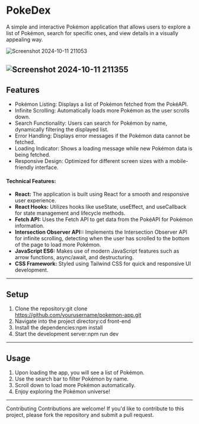 PokeDex
============
A simple and interactive Pokémon application that allows users to explore a list of Pokémon, search for specific ones, and view details in a visually appealing way.

![Screenshot 2024-10-11 211053](https://github.com/user-attachments/assets/62650efe-c8b0-4a76-a696-7f3b6613d513)

![Screenshot 2024-10-11 211355](https://github.com/user-attachments/assets/a1f7bc35-6e52-488f-8ab4-336073a10d4e)
---

## Features
- Pokémon Listing: Displays a list of Pokémon fetched from the PokéAPI.
- Infinite Scrolling: Automatically loads more Pokémon as the user scrolls down.
- Search Functionality: Users can search for Pokémon by name, dynamically filtering the displayed list.
- Error Handling: Displays error messages if the Pokémon data cannot be fetched.
- Loading Indicator: Shows a loading message while new Pokémon data is being fetched.
- Responsive Design: Optimized for different screen sizes with a mobile-friendly interface.

#### Technical Features:
- **React:** The application is built using React for a smooth and responsive user experience.
- **React Hooks:** Utilizes hooks like useState, useEffect, and useCallback for state management and lifecycle methods.
- **Fetch API:** Uses the Fetch API to get data from the PokéAPI for Pokémon information.
- **Intersection Observer API::** Implements the Intersection Observer API for infinite scrolling, detecting when the user has scrolled to the bottom of the page to load more Pokémon.
- **JavaScript ES6:** Makes use of modern JavaScript features such as arrow functions, async/await, and destructuring.
- **CSS Framework:** Styled using Tailwind CSS for quick and responsive UI development.

---

## Setup
1. Clone the repository:git clone https://github.com/yourusername/pokemon-app.git  
2. Navigate into the project directory:cd front-end  
3. Install the dependencies:npm install  
4. Start the development server:npm run dev  

---

## Usage
1. Upon loading the app, you will see a list of Pokémon.  
2. Use the search bar to filter Pokémon by name.  
3. Scroll down to load more Pokémon automatically.  
4. Enjoy exploring the Pokémon universe!  
---

Contributing
Contributions are welcome! If you'd like to contribute to this project, please fork the repository and submit a pull request.
